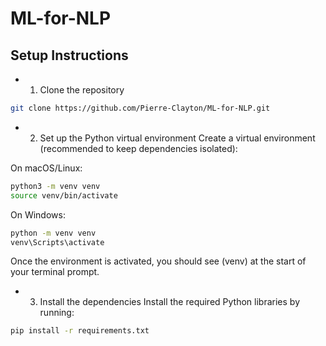 # ML-for-NLP

## Setup Instructions
- 1. Clone the repository
```bash
git clone https://github.com/Pierre-Clayton/ML-for-NLP.git
```

- 2. Set up the Python virtual environment
Create a virtual environment (recommended to keep dependencies isolated):

On macOS/Linux:
```bash
python3 -m venv venv
source venv/bin/activate
```

On Windows:
```bash
python -m venv venv
venv\Scripts\activate
```

Once the environment is activated, you should see (venv) at the start of your terminal prompt.

- 3. Install the dependencies
Install the required Python libraries by running:

```bash
pip install -r requirements.txt
```